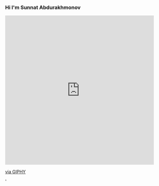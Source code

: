 ### Hi I'm Sunnat Abdurakhmonov 
<iframe src="https://giphy.com/embed/9XeR2SAyL9YixCYN0b" width="480" height="480" frameBorder="0" class="giphy-embed" allowFullScreen></iframe><p><a href="https://giphy.com/gifs/thisgifishaunted-hello-halloween-happy-9XeR2SAyL9YixCYN0b">via GIPHY</a></p>' 
